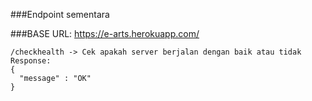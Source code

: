 ###Endpoint sementara

###BASE URL: https://e-arts.herokuapp.com/

```
/checkhealth -> Cek apakah server berjalan dengan baik atau tidak
Response:
{
  "message" : "OK"
}
```
